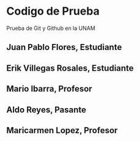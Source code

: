 # Codigo de Prueba
Prueba de Git y Github en la UNAM

## Juan Pablo Flores, Estudiante

## Erik Villegas Rosales, Estudiante

## Mario Ibarra, Profesor

## Aldo Reyes, Pasante

## Maricarmen Lopez, Profesor